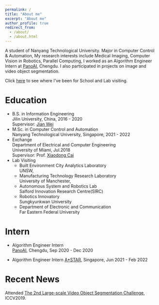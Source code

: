 ```yaml
---
permalink: /
title: "About me"
excerpt: "About me"
author_profile: true
redirect_from: 
  - /about/
  - /about.html
---
```

A student of Nanyang Technological University. Major in Computer Control & Automation, My research interests include Medical Imaging, Computer Vision in Robotics, Parallel Computing, I worked as an Algorithm Engineer Intern at [PanoAI](https://www.pano-ai.com/), Chengdu. I also participated in projects on image and video object segmentation.

Click [here](https://lesliewongcv.github.io/talkmap.html) to see where I've been for School and Lab visiting.   


Education  
======  
* B.S. in Information Engineering  
  Jilin University, China, 2016 - 2020  
  Supervisor: [Jian Wei](https://wei-jian.github.io/publications/)  
* M.Sc. in Computer Control and Automation  
  Nanyang Technological University, Singapore, 2021 - 2022  
* Exchange  
  Department of Electrical and Computer Engineering  
  University of Miami, Jul.2018  
  Supervisor: Prof. [Xiaodong Cai](https://www.umcoe.miami.edu/faculty-directory/name/xiaodong-cai/)  
* Lab Visiting  
  * Built Environment City Analytics Laboratory  
    UNSW,                                      
  * Manufacturing Technology Research Laboratory  
    University of Manchester,                
  * Autonomous System and Robotics Lab  
    Salford Innovation Research Centre(SIRC) 
  * Robotics Innovatory  
    Sungkyunkwan University 
  * Department of Electronic and Communication  
    Far Eastern Federal University

Intern
======      
  * Algorithm Engineer Intern  
    [PanoAI](https://www.pano-ai.com/), Chengdu, Sep 2020 - Dec 2020  
    
 * Algorithm Engineer Intern
    [A*STAR](https://www.a-star.edu.sg), Singapore, Jun 2021 - Feb 2022  

Recent News
======
Attended [The 2nd Large-scale Video Object Segmentation Challenge](https://youtube-vos.org/challenge/2019/), ICCV2019.